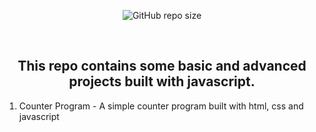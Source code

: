 <div align="center">
  
  ![GitHub repo size](https://img.shields.io/github/repo-size/UgohP/javascript-projects)

  <br />
  
  <h2 align="center">This repo contains some basic and advanced projects built with javascript.</h2>

</div>

1. Counter Program - A simple counter program built with html, css and javascript